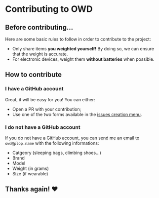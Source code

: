 # Contributing to OWD

## Before contributing...

Here are some basic rules to follow in order to contribute to the project:

* Only share items **you weighted yourself!** By doing so, we can ensure that the weight is accurate.
* For electronic devices, weight them **without batteries** when possible. 

## How to contribute

### I have a GitHub account

Great, it will be easy for you! You can either:

* Open a PR with your contribution;
* Use one of the two forms available in the [issues creation menu](https://github.com/OpenWeightDatabase/OpenWeightDatabase/issues/new/choose).

### I do not have a GitHub account

If you do not have a GitHub account, you can send me an email to `owd@plop.name` with the following informations:

* Catgeory (sleeping bags, climbing shoes...)
* Brand
* Model
* Weight (in grams)
* Size (if wearable)

## Thanks again! :heart:
